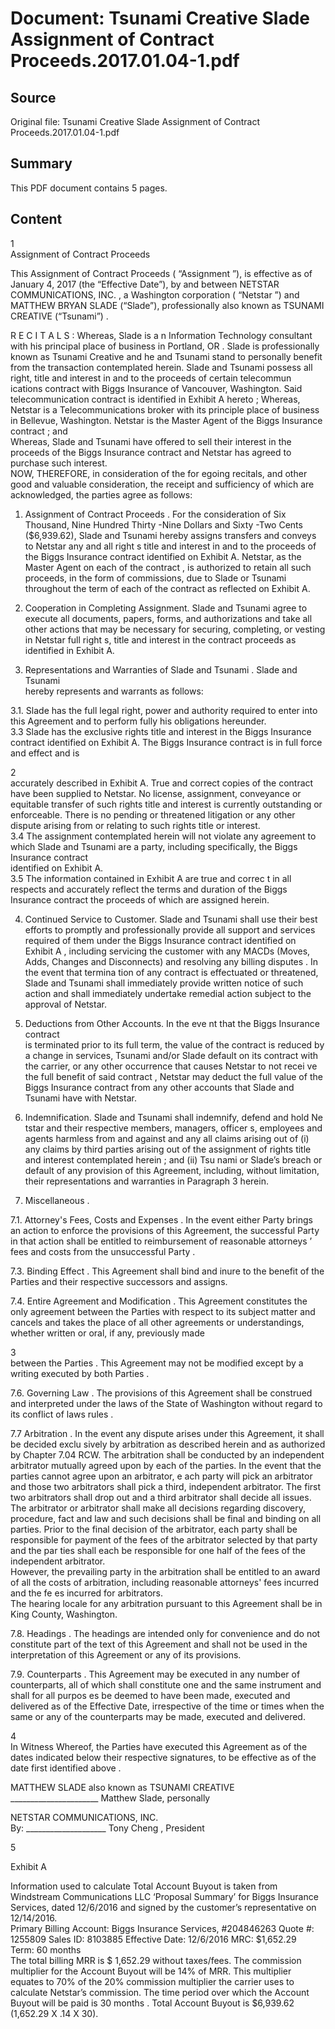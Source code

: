 # Document: Tsunami Creative Slade Assignment of Contract Proceeds.2017.01.04-1.pdf

## Source
Original file: Tsunami Creative Slade Assignment of Contract Proceeds.2017.01.04-1.pdf

## Summary
This PDF document contains 5 pages.

## Content
 
 
 1  
Assignment  of Contract Proceeds  
 
 This Assignment of Contract Proceeds ( “Assignment ”), is effective as of January 4, 2017 
(the “Effective Date”),  by and between NETSTAR COMMUNICATIONS, INC. , a Washington 
corporation ( “Netstar ”) and MATTHEW BRYAN SLADE (“Slade”), professionally also known 
as TSUNAMI CREATIVE  (“Tsunami”) .  
 
 R E C I T A L S : 
  Whereas, Slade is a n Information Technology consultant  with his  principal place of 
business in Portland, OR .  Slade is professionally known as Tsunami Creative and he and 
Tsunami stand to personally benefit from the transaction contemplated herein.   Slade and Tsunami possess all right, title and interest in and to the proceeds of certain telecommun ications 
contract  with Biggs Insurance  of Vancouver, Washington.  Said telecommunication contract  is 
identified in Exhibit A hereto ; 
  Whereas, Netstar is a Telecommunications broker with its principle place of business in 
Bellevue, Washington.  Netstar is  the Master Agent of the Biggs Insurance  contract ; and  
  Whereas, Slade and Tsunami have offered to sell their interest in the proceeds of the 
Biggs Insurance contract  and Netstar has agreed to purchase such interest.  
  NOW, THEREFORE, in consideration of the for egoing recitals, and other good and 
valuable consideration, the receipt and sufficiency of which are acknowledged, the parties agree as follows:  
 
 1. Assignment of Contract Proceeds .  For the consideration of Six Thousand, Nine 
Hundred Thirty -Nine  Dollars and Sixty -Two Cents  ($6,939.62), Slade and Tsunami  hereby 
assigns transfers and conveys  to Netstar  any and all right s title and interest in and to the proceeds 
of the Biggs Insurance contract  identified on Exhibit A.  Netstar, as the Master Agent on each of 
the contract , is authorized to retain all such proceeds, in the form of commissions, due to Slade 
or Tsunami  throughout the term of each of the contract  as reflected on Exhibit A. 
 
 2. Cooperation in Completing Assignment.  Slade and Tsunami  agree to execute all 
documents, papers, forms, and authorizations and take all other actions that may be necessary for securing, completing, or vesting in Netstar  full right s, title and interest in the contract proceeds as 
identified in Exhibit A.  
 
 3. Representations and Warranties of Slade and Tsunami .  Slade and Tsunami  
hereby  represents and warrants as follows:  
 
3.1. Slade has the full legal right, power and authority required to enter into 
this Agreement and to perform fully his obligations hereunder.  
 3.3 Slade has  the exclusive rights title and interest in the Biggs Insurance  
contract  identified on Exhibit A.  The  Biggs Insurance  contract  is in full force and effect and is  

 
 
 2  
accurately described in Exhibit A.  True and correct copies of the  contract have been supplied to 
Netstar.  No license, assignment, conveyance or equitable transfer of such rights title and interest 
is currently outstanding or enforceable.  There is no pending or threatened litigation or any other dispute arising from or relating to such rights title or interest.  
 3.4 The assignment contemplated herein will not violate any agreement to 
which Slade and Tsunami are a party, including specifically, the Biggs Insurance  contract  
identified on Exhibit A.   
 3.5 The information contained in Exhibit A are true and correc t in all respects 
and accurately reflect the terms and duration of the Biggs Insurance  contract  the proceeds of 
which are assigned herein.  
 
4. Continued Service to Customer.  Slade and Tsunami  shall use their best efforts to 
promptly and professionally provide all support and services required of them under the Biggs 
Insurance  contract  identified on Exhibit A , including servicing the customer with any MACDs 
(Moves, Adds, Changes and Disconnects)  and resolving any billing disputes .  In the event that 
termina tion of any contract is effectuated or threatened, Slade and Tsunami  shall immediately 
provide written notice of such action and shall immediately undertake remedial action subject to 
the approval of Netstar.  
 
5. Deductions from Other Accounts.  In the eve nt that the Biggs Insurance  contract  
is terminated prior to its full term, the value of the contract  is reduced by a change in services, 
Tsunami  and/or Slade default on its contract  with the carrier, or any other occurrence that causes 
Netstar to not recei ve the full benefit of said contract , Netstar may deduct the full value of the 
Biggs Insurance  contract  from any other accounts that Slade and Tsunami  have with Netstar.  
 
 6. Indemnification.   Slade and Tsunami  shall indemnify, defend and hold Ne tstar 
and their respective members, managers, officer s, employees and agents harmless from and 
against and any all claims arising out of (i) any claims by third parties arising out of the assignment of rights title and interest contemplated herein ; and (ii) Tsu nami  or Slade’s  breach or 
default of any provision of this Agreement, including, without limitation, their representations and warranties in Paragraph 3 herein.  
 
 7. Miscellaneous . 
 
  7.1. Attorney's Fees, Costs and Expenses .  In the event either Party  brings an 
action to enforce the provisions of this Agreement, the successful Party  in that action shall be 
entitled to reimbursement of reasonable attorneys ’ fees and costs from the unsuccessful Party . 
 
  7.3. Binding Effect .  This Agreement shall bind and inure to the benefit of the 
Parties  and their respective successors and assigns.  
 
  7.4. Entire Agreement and Modification .  This Agreement constitutes the only 
agreement between the Parties  with respect to its subject matter and cancels and takes the place 
of all other agreements or understandings, whether written or oral, if any, previously made 

 
 
 3  
between the Parties .  This Agreement may not be modified except by a writing executed by both 
Parties .   
 
  7.6. Governing Law .  The provisions of this Agreement shall be construed and 
interpreted under the laws of the State of Washington without regard to its conflict of laws rules . 
 
  7.7 Arbitration .  In the event any dispute arises under this Agreement, it shall 
be decided exclu sively by arbitration as described herein and as authorized by Chapter 7.04 
RCW.  The arbitration shall be conducted by an independent arbitrator mutually agreed upon by 
each of the parties.  In the event that the parties cannot agree upon an arbitrator, e ach party will 
pick an arbitrator and those two arbitrators shall pick a third, independent arbitrator.  The first two arbitrators shall drop out and a third arbitrator shall decide all issues.  The arbitrator or arbitrator shall make all decisions regarding discovery, procedure, fact and law and such decisions shall be final and binding on all parties.  Prior to the final decision of the arbitrator, each party shall be responsible for payment of the fees of the arbitrator selected by that party and the par ties shall each be responsible for one half of the fees of the independent arbitrator.  
However, the prevailing party in the arbitration shall be entitled to an award of all the costs of arbitration, including reasonable attorneys' fees incurred and the fe es incurred for arbitrators.  
The hearing locale for any arbitration pursuant to this Agreement shall be in King County, Washington. 
 
  7.8. Headings .  The headings are intended only for convenience and do not 
constitute part of the text of this Agreement and shall not be used in the interpretation of this Agreement or any of its provisions.  
 
  7.9. Counterparts .  This Agreement may be executed in any number of 
counterparts, all of which shall constitute one and the same instrument and shall for all purpos es 
be deemed to have been made, executed and delivered as of the Effective Date, irrespective of the time or times when the same or any of the counterparts may be made, executed and delivered.   
   

 
 
 4  
 In Witness Whereof, the Parties  have executed this Agreement as of the dates indicated 
below their respective signatures, to be effective as of the date first identified above .   
 
         
MATTHEW  SLADE  also known as TSUNAMI CREATIVE  
  ______________________ Matthew  Slade, personally 
   
NETSTAR COMMUNICATIONS, INC.  
  By: ____________________ Tony Cheng , President  
    

 
 
 5  
 
Exhibit A  
 
Information used to calculate  Total Account Buyout is taken from Windstream Communications 
LLC ‘Proposal Summary’ for Biggs Insurance Services, dated 12/6/2016 and signed by the customer’s representative on 12/14/2016.  
Primary Billing Account: Biggs Insurance Services, #204846263 Quote #: 1255809 Sales ID: 8103885 Effective Date: 12/6/2016 MRC: $1,652.29  
Term: 60 months  
 The total billing MRR is $ 1,652.29 without taxes/fees.  The commission multiplier for the 
Account Buyout will be 14% of MRR. This multiplier equates to 70% of the 20% commission multiplier the carrier uses to calculate Netstar’s commission.  The time period over which the 
Account Buyout will be paid is 30 months . 
 Total Account Buyout is $6,939.62 (1,652.29 X .14 X 30).  
 
 
   

